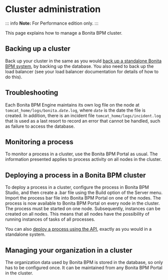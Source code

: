 # Cluster administration

::: info
**Note:** For Performance edition only.
:::

This page explains how to manage a Bonita BPM cluster.

## Backing up a cluster

Back up your cluster in the same as you would [back up a standalone Bonita BPM system](back-up-bonita-bpm-platform.md), by backing up the database. 
You also need to back up the load balancer (see your load balancer documentation for details of how to do this).

## Troubleshooting

Each Bonita BPM Engine maintains its own log file on the node at `tomcat_home/logs/bonita.`_`date`_`.log`,
where _`date`_ is the date the file is created. In addition, there is an incident file `tomcat_home/logs/incident.log` that is used as a last resort to record an error that cannot be handled, such as failure to access the database.

## Monitoring a process

To monitor a process in a cluster, use the Bonita BPM Portal as usual. The information presented applies to process activity on all nodes in the cluster.

## Deploying a process in a Bonita BPM cluster

To deploy a process in a cluster, configure the process in Bonita BPM Studio, and then create a .bar file using the Build option of the Server menu. 
Import the process bar file into Bonita BPM Portal on one of the nodes. The process is now available to Bonita BPM Portal on every node in the cluster. 
The process must be started on one node. Subsequently, instances can be created on all nodes.
This means that all nodes have the possibility of running instances of tasks of all processes.

You can also [deploy a process using the API](manage-a-process.md), exactly as you would in a standalone system.

## Managing your organization in a cluster

The organization data used by Bonita BPM is stored in the database, so only has to be configured once. It can be maintained from any Bonita BPM Portal in the cluster.
